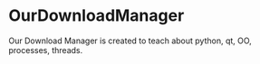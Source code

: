 # OurDownloadManager
Our Download Manager is created to teach about python, qt, OO, processes, threads. 

